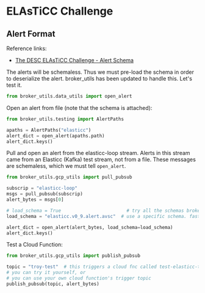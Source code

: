 # ELAsTiCC Challenge

## Alert Format

Reference links:

- [The DESC ELAsTiCC Challenge - Alert Schema](https://portal.nersc.gov/cfs/lsst/DESC_TD_PUBLIC/ELASTICC/#alertschema)

The alerts will be schemaless.
Thus we must pre-load the schema in order to deserialize the alert.
broker_utils has been updated to handle this.
Let's test it.

```python
from broker_utils.data_utils import open_alert
```

<!-- ```python
import fastavro

v = "elasticc.v0_9"
format = "avsc"
schema = "alert"
# schema = "brokerClassification"
aschema = fastavro.schema.load_schema(f"{v}.{schema}.{format}")
``` -->

Open an alert from file (note that the schema is attached):

```python
from broker_utils.testing import AlertPaths

apaths = AlertPaths("elasticc")
alert_dict = open_alert(apaths.path)
alert_dict.keys()
```

Pull and open an alert from the elasticc-loop stream.
Alerts in this stream came from an Elasticc (Kafka) test stream, not from a file.
These messages are schemaless, which we must tell `open_alert`.

```python
from broker_utils.gcp_utils import pull_pubsub

subscrip = "elasticc-loop"
msgs = pull_pubsub(subscrip)
alert_bytes = msgs[0]

# load_schema = True                        # try all the schemas broker_utils knows about
load_schema = "elasticc.v0_9.alert.avsc"  # use a specific schema. faster.

alert_dict = open_alert(alert_bytes, load_schema=load_schema)
alert_dict.keys()
```

Test a Cloud Function:

```python
from broker_utils.gcp_utils import publish_pubsub

topic = "troy-test"  # this triggers a cloud fnc called test-elasticc-type
# you can try it yourself, or
# you can use your own cloud function's trigger topic
publish_pubsub(topic, alert_bytes)
```
